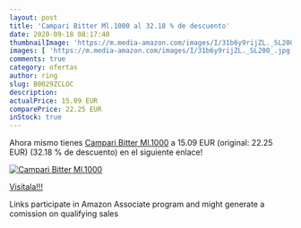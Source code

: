 ```yaml
---
layout: post
title: 'Campari Bitter Ml.1000 al 32.18 % de descuento'
date: 2020-09-18 08:17:40
thumbnailImage: 'https://m.media-amazon.com/images/I/31b6y9rijZL._SL200_.jpg'
images: [ 'https://m.media-amazon.com/images/I/31b6y9rijZL._SL200_.jpg' ]
comments: true
category: ofertas
author: ring
slug: B0029ZCLOC
description:
actualPrice: 15.09 EUR
comparePrice: 22.25 EUR
inStock: true
---
```


Ahora mismo tienes [Campari Bitter Ml.1000](https://www.amazon.it/dp/B0029ZCLOC/?tag=tolees00-21) a 15.09 EUR (original: 22.25 EUR) (32.18 %  de descuento) en el siguiente enlace!

[![Campari Bitter Ml.1000](https://m.media-amazon.com/images/I/31b6y9rijZL._SL200_.jpg)](https://www.amazon.it/dp/B0029ZCLOC/?tag=tolees00-21)

[Visítala!!!](https://www.amazon.it/dp/B0029ZCLOC/?tag=tolees00-21)

Links participate in Amazon Associate program and might generate a comission on qualifying sales
